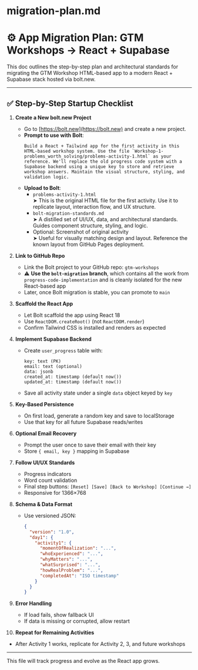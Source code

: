 # migration-plan.md

# ⚙️ App Migration Plan: GTM Workshops → React + Supabase

This doc outlines the step-by-step plan and architectural standards for migrating the GTM Workshop HTML-based app to a modern React + Supabase stack hosted via bolt.new.

---

## ✅ Step-by-Step Startup Checklist

1. **Create a New bolt.new Project**
   - Go to [https://bolt.new](https://bolt.new) and create a new project.
   - **Prompt to use with Bolt**:
     ```
     Build a React + Tailwind app for the first activity in this HTML-based workshop system. Use the file `Workshop-1-problems_worth_solving/problems-activity-1.html` as your reference. We'll replace the old progress code system with a Supabase backend using a unique key to store and retrieve workshop answers. Maintain the visual structure, styling, and validation logic.
     ```
   - **Upload to Bolt**:
     - `problems-activity-1.html`  
       ➤ This is the original HTML file for the first activity. Use it to replicate layout, interaction flow, and UX structure.
     - `bolt-migration-standards.md`  
       ➤ A distilled set of UI/UX, data, and architectural standards. Guides component structure, styling, and logic.
     - Optional: Screenshot of original activity  
       ➤ Useful for visually matching design and layout. Reference the known layout from GitHub Pages deployment.

2. **Link to GitHub Repo**
   - Link the Bolt project to your GitHub repo: `gtm-workshops`
   - ⚠️ **Use the `bolt-migration` branch**, which contains all the work from `progress-code-implementation` and is cleanly isolated for the new React-based app
   - Later, once Bolt migration is stable, you can promote to `main`

3. **Scaffold the React App**
   - Let Bolt scaffold the app using React 18
   - Use `ReactDOM.createRoot()` (not `ReactDOM.render`)
   - Confirm Tailwind CSS is installed and renders as expected

4. **Implement Supabase Backend**
   - Create `user_progress` table with:
     ```
     key: text (PK)
     email: text (optional)
     data: jsonb
     created_at: timestamp (default now())
     updated_at: timestamp (default now())
     ```
   - Save all activity state under a single `data` object keyed by `key`

5. **Key-Based Persistence**
   - On first load, generate a random key and save to localStorage
   - Use that key for all future Supabase reads/writes

6. **Optional Email Recovery**
   - Prompt the user once to save their email with their key
   - Store `{ email, key }` mapping in Supabase

7. **Follow UI/UX Standards**
   - Progress indicators
   - Word count validation
   - Final step buttons: `[Reset] [Save] [Back to Workshop] [Continue →]`
   - Responsive for 1366×768

8. **Schema & Data Format**
   - Use versioned JSON:
     ```json
     {
       "version": "1.0",
       "day1": {
         "activity1": {
           "momentOfRealization": "...",
           "whoExperienced": "...",
           "whyMatters": "...",
           "whatSurprised": "...",
           "howRealProblem": "...",
           "completedAt": "ISO timestamp"
         }
       }
     }
     ```

9. **Error Handling**
   - If load fails, show fallback UI
   - If data is missing or corrupted, allow restart

10. **Repeat for Remaining Activities**
   - After Activity 1 works, replicate for Activity 2, 3, and future workshops

---

This file will track progress and evolve as the React app grows.